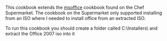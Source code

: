 This cookbook extends the [msoffice](https://supermarket.chef.io/cookbooks/msoffice) cookbook found on the Chef Supermarket. 
The cookbook on the Supermarket only supported installing from an ISO where I needed to install office from an extracted ISO. 

To run this cookbook you should create a folder called C:\Installers\ and extract the Office 2007 iso into it



